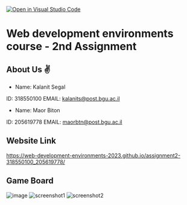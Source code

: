 [![Open in Visual Studio Code](https://classroom.github.com/assets/open-in-vscode-718a45dd9cf7e7f842a935f5ebbe5719a5e09af4491e668f4dbf3b35d5cca122.svg)](https://classroom.github.com/online_ide?assignment_repo_id=10874700&assignment_repo_type=AssignmentRepo)

# Web development environments course - 2nd Assignment


## About Us ✌ 

* Name: Kalanit Segal

ID: 318550100
EMAIL: kalanits@post.bgu.ac.il

* Name: Maor Biton

ID: 205619778
EMAIL: maorbtn@post.bgu.ac.il

## Website Link

https://web-development-environments-2023.github.io/assignment2-318550100_205619778/

## Game Board 
![image](https://user-images.githubusercontent.com/73882463/235186789-72e2eeb5-6acb-4096-bc4e-4481476a806c.png)
![screenshot1](https://user-images.githubusercontent.com/73882463/235186957-92170c0a-6ca4-4bee-86fe-280859c51e95.png)
![screenshot2](https://user-images.githubusercontent.com/73882463/235186980-0758f9ac-c9d6-4bc4-abb1-d60edf012dc8.png)
